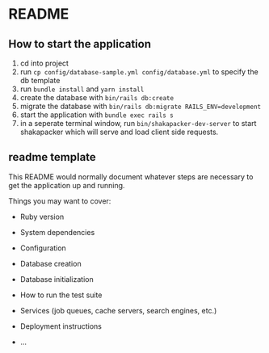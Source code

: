 # README

## How to start the application
1) cd into project
2) run `cp config/database-sample.yml config/database.yml` to specify the db template
3) run `bundle install` and `yarn install`
4) create the database with `bin/rails db:create`
5) migrate the database with `bin/rails db:migrate RAILS_ENV=development`
6) start the application with `bundle exec rails s`
7) in a seperate terminal window, run `bin/shakapacker-dev-server` to start shakapacker which will serve and load client side requests.

## readme template
This README would normally document whatever steps are necessary to get the
application up and running.

Things you may want to cover:

* Ruby version

* System dependencies

* Configuration

* Database creation

* Database initialization

* How to run the test suite

* Services (job queues, cache servers, search engines, etc.)

* Deployment instructions

* ...

